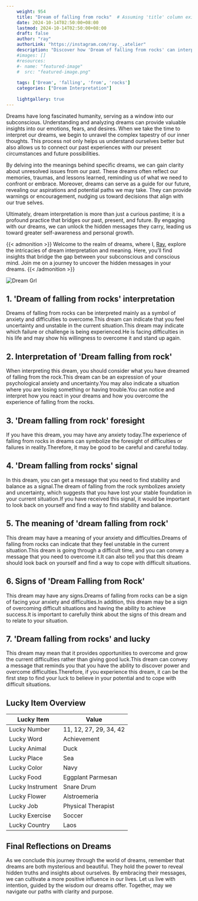 ```yaml
---
    weight: 954
    title: "Dream of falling from rocks"  # Assuming 'title' column exists
    date: 2024-10-14T02:50:00+08:00
    lastmod: 2024-10-14T02:50:00+08:00
    draft: false
    author: "ray"
    authorLink: "https://instagram.com/ray._.atelier"
    description: "Discover how 'Dream of falling from rocks' can interpret your future and uncover its significant meanings in your life."
    #images: []
    #resources:
    #- name: "featured-image"
    #  src: "featured-image.png"
    
    tags: ['Dream', 'falling', 'from', 'rocks']
    categories: ["Dream Interpretation"]
    
    lightgallery: true
---
```

    
Dreams have long fascinated humanity, serving as a window into our subconscious. Understanding and analyzing dreams can provide valuable insights into our emotions, fears, and desires. When we take the time to interpret our dreams, we begin to unravel the complex tapestry of our inner thoughts. This process not only helps us understand ourselves better but also allows us to connect our past experiences with our present circumstances and future possibilities.

By delving into the meanings behind specific dreams, we can gain clarity about unresolved issues from our past. These dreams often reflect our memories, traumas, and lessons learned, reminding us of what we need to confront or embrace. Moreover, dreams can serve as a guide for our future, revealing our aspirations and potential paths we may take. They can provide warnings or encouragement, nudging us toward decisions that align with our true selves.

Ultimately, dream interpretation is more than just a curious pastime; it is a profound practice that bridges our past, present, and future. By engaging with our dreams, we can unlock the hidden messages they carry, leading us toward greater self-awareness and personal growth.

{{< admonition >}}
Welcome to the realm of dreams, where I, [Ray](https://instagram.com/ray._.atelier), explore the intricacies of dream interpretation and meaning. Here, you’ll find insights that bridge the gap between your subconscious and conscious mind. Join me on a journey to uncover the hidden messages in your dreams.
{{< /admonition >}}

![Dream Grl](https://cdn.pixabay.com/photo/2017/11/02/03/35/gothic-2910057_1280.jpg "Dream Grl")

## 1. 'Dream of falling from rocks' interpretation
Dreams of falling from rocks can be interpreted mainly as a symbol of anxiety and difficulties to overcome.This dream can indicate that you feel uncertainty and unstable in the current situation.This dream may indicate which failure or challenge is being experienced.He is facing difficulties in his life and may show his willingness to overcome it and stand up again.

## 2. Interpretation of 'Dream falling from rock'
When interpreting this dream, you should consider what you have dreamed of falling from the rock.This dream can be an expression of your psychological anxiety and uncertainty.You may also indicate a situation where you are losing something or having trouble.You can notice and interpret how you react in your dreams and how you overcome the experience of falling from the rocks.

## 3. 'Dream falling from rock' foresight
If you have this dream, you may have any anxiety today.The experience of falling from rocks in dreams can symbolize the foresight of difficulties or failures in reality.Therefore, it may be good to be careful and careful today.

## 4. 'Dream falling from rocks' signal
In this dream, you can get a message that you need to find stability and balance as a signal.The dream of falling from the rock symbolizes anxiety and uncertainty, which suggests that you have lost your stable foundation in your current situation.If you have received this signal, it would be important to look back on yourself and find a way to find stability and balance.

## 5. The meaning of 'dream falling from rock'
This dream may have a meaning of your anxiety and difficulties.Dreams of falling from rocks can indicate that they feel unstable in the current situation.This dream is going through a difficult time, and you can convey a message that you need to overcome it.It can also tell you that this dream should look back on yourself and find a way to cope with difficult situations.

## 6. Signs of 'Dream Falling from Rock'
This dream may have any signs.Dreams of falling from rocks can be a sign of facing your anxiety and difficulties.In addition, this dream may be a sign of overcoming difficult situations and having the ability to achieve success.It is important to carefully think about the signs of this dream and to relate to your situation.

## 7. 'Dream falling from rocks' and lucky
This dream may mean that it provides opportunities to overcome and grow the current difficulties rather than giving good luck.This dream can convey a message that reminds you that you have the ability to discover power and overcome difficulties.Therefore, if you experience this dream, it can be the first step to find your luck to believe in your potential and to cope with difficult situations.

## Lucky Item Overview
| Lucky Item          | Value              |
|---------------|--------------------|
| Lucky Number        | 11, 12, 27, 29, 34, 42  |
| Lucky Word          | Achievement |
| Lucky Animal        | Duck |
| Lucky Place         | Sea     |
| Lucky Color         | Navy     |
| Lucky Food          | Eggplant Parmesan      |
| Lucky Instrument    | Snare Drum |
| Lucky Flower        | Alstroemeria    |
| Lucky Job           | Physical Therapist       |
| Lucky Exercise      | Soccer  |
| Lucky Country       | Laos    |


##  Final Reflections on Dreams

As we conclude this journey through the world of dreams, remember that dreams are both mysterious and beautiful. They hold the power to reveal hidden truths and insights about ourselves. By embracing their messages, we can cultivate a more positive influence in our lives. Let us live with intention, guided by the wisdom our dreams offer. Together, may we navigate our paths with clarity and purpose.
